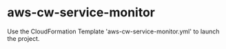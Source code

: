 # aws-cw-service-monitor

Use the CloudFormation Template 'aws-cw-service-monitor.yml' to launch the project.
